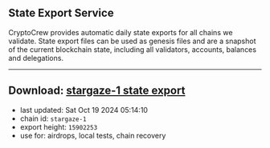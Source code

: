 ## State Export Service
CryptoCrew provides automatic daily state exports for all chains we validate. State export files can be used as genesis files and are a snapshot of the current blockchain state, including all validators, accounts, balances and delegations.

---
**Download: [stargaze-1 state export](https://dl-eu2.ccvalidators.com/SERVICE/stargaze/stargaze-1_export_15902253.json)**
---

- last updated: Sat Oct 19 2024 05:14:10
- chain id: `stargaze-1`
- export height: `15902253`
- use for: airdrops, local tests, chain recovery
